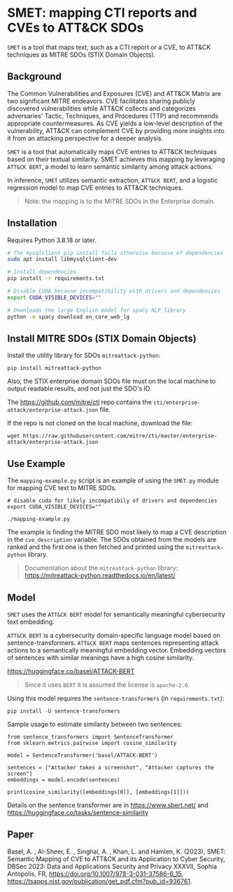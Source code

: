 # SMET: mapping CTI reports and CVEs to ATT&CK SDOs

`SMET` is a tool that maps text, such as a CTI report or a CVE, to ATT&CK techniques as MITRE SDOs (STIX Domain Objects).<br>

## Background
The Common Vulnerabilities and Exposures (CVE) and ATT&CK Matrix are two significant MITRE endeavors. CVE facilitates sharing publicly discovered vulnerabilities while ATT&CK collects and categorizes adversaries' Tactic, Techniques, and Procedures (TTP) and recommends appropriate countermeasures. As CVE yields a low-level description of the vulnerability, ATT&CK can complement CVE by providing more insights into it from an attacking perspective for a deeper analysis. 

`SMET` is a tool that automatically maps CVE entries to ATT&CK techniques based on their textual similarity. SMET achieves this mapping by leveraging `ATT&CK BERT`, a model to learn semantic similarity among attack actions. 

In inference, `SMET` utilizes semantic extraction, `ATT&CK BERT`, and a logistic regression model to map CVE entries to ATT&CK techniques. 

>Note: the mapping is to the MITRE SDOs in the Enterprise domain.

## Installation 
Requires Python 3.8.18 or later. <br>
```bash
# The mysqlclient pip install fails otherwise becouse of dependencies
sudo apt install libmysqlclient-dev 

# Install dependencies
pip install -r requirements.txt 

# Disable CUDA because incompatibility with drivers and dependencies
export CUDA_VISIBLE_DEVICES=""  

# Downloads the large English model for spaCy NLP library
python -m spacy download en_core_web_lg
```

## Install MITRE SDOs (STIX Domain Objects)
Install the utility library for SDOs `mitreattack-python`:
```
pip install mitreattack-python
```
Also, the STIX enterprise domain SDOs file must on the local machine to output readable results, and not just the SDO's ID.

The https://github.com/mitre/cti repo contains the `cti/enterprise-attack/enterprise-attack.json` file.

If the repo is not cloned on the local machine, download the file:
```
wget https://raw.githubusercontent.com/mitre/cti/master/enterprise-attack/enterprise-attack.json
```

## Use Example
The `mapping-example.py` script is an example of using the `SMET.py` module for mapping CVE text to MITRE SDOs.
```
# disable cuda for likely incompatibily of drivers and dependencies
export CUDA_VISIBLE_DEVICES="" 

./mapping-example.py
```

The example is finding the MITRE SDO most likely to map a CVE description in the `cve_description` variable. The SDOs obtained from the models are ranked and the first one is then fetched and printed using the `mitreattack-python` library.

>Documentation about the `mitreattack-python` library: https://mitreattack-python.readthedocs.io/en/latest/

## Model
`SMET` uses the `ATT&CK BERT` model for semantically meaningful cybersecurity text embedding.

`ATT&CK BERT` is a cybersecurity domain-specific language model based on sentence-transformers. `ATT&CK BERT` maps sentences representing attack actions to a semantically meaningful embedding vector. Embedding vectors of sentences with similar meanings have a high cosine similarity.

 https://huggingface.co/basel/ATTACK-BERT
 
>Since it uses `BERT` it is assumed the license is `apache-2.0`.

 Using this model requires the `sentence-transformers` (in `requirements.txt`):
```
pip install -U sentence-transformers
```
Sample usage to estimate similarity between two sentences:
```
from sentence_transformers import SentenceTransformer
from sklearn.metrics.pairwise import cosine_similarity

model = SentenceTransformer('basel/ATTACK-BERT')

sentences = ["Attacker takes a screenshot", "Attacker captures the screen"]
embeddings = model.encode(sentences)

print(cosine_similarity([embeddings[0]], [embeddings[1]]))
```

Details on the sentence transformer are in https://www.sbert.net/ and https://huggingface.co/tasks/sentence-similarity

## Paper
Basel, A. , Al-Sheer, E. , Singhal, A. , Khan, L. and Hamlen, K. (2023), SMET: Semantic Mapping of CVE to ATT&CK and its Application to Cyber Security, DBSec 2023: Data and Applications Security and Privacy XXXVII, Sophia Antopolis, FR, https://doi.org/10.1007/978-3-031-37586-6_15, https://tsapps.nist.gov/publication/get_pdf.cfm?pub_id=936761.

